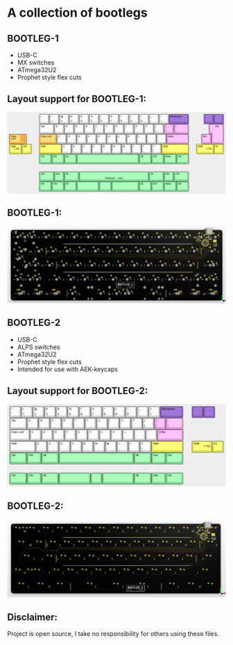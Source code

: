# A collection of bootlegs

## BOOTLEG-1
- USB-C
- MX switches
- ATmega32U2
- Prophet style flex cuts

## Layout support for BOOTLEG-1: 
![alt text](./readme-images/layout_support_bootleg-1_rev_a1.jpg "Layout support")

## BOOTLEG-1: 
![alt text](./readme-images/bootleg-1_rev_a1.jpg "PCB View - Rev A")

## BOOTLEG-2
- USB-C
- ALPS switches
- ATmega32U2
- Prophet style flex cuts
- Intended for use with AEK-keycaps

## Layout support for BOOTLEG-2: 
![alt text](./readme-images/layout_support_bootleg-2_rev_a1.jpg "Layout support")

## BOOTLEG-2: 
![alt text](./readme-images/bootleg-2_rev_a1.jpg "PCB View - Rev A")


## Disclaimer:
Project is open source, I take no responsibility for others using these files.